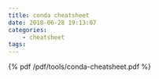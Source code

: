 ```yaml
---
title: conda cheatsheet
date: 2018-06-28 19:13:07
categories:
    - cheatsheet
tags:
---
```


{% pdf /pdf/tools/conda-cheatsheet.pdf %}
